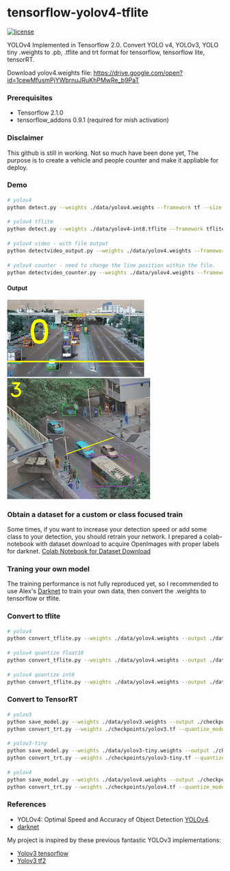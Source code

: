 # tensorflow-yolov4-tflite
[![license](https://img.shields.io/github/license/mashape/apistatus.svg)](LICENSE)

YOLOv4 Implemented in Tensorflow 2.0. 
Convert YOLO v4, YOLOv3, YOLO tiny .weights to .pb, .tflite and trt format for tensorflow, tensorflow lite, tensorRT.

Download yolov4.weights file: https://drive.google.com/open?id=1cewMfusmPjYWbrnuJRuKhPMwRe_b9PaT


### Prerequisites
* Tensorflow 2.1.0
* tensorflow_addons 0.9.1 (required for mish activation)

### Disclaimer
This github is still in working. Not so much have been done yet, 
The purpose is to create a vehicle and people counter and make it appliable for deploy.

### Demo

```bash
# yolov4
python detect.py --weights ./data/yolov4.weights --framework tf --size 608 --image ./data/kite.jpg

# yolov4 tflite
python detect.py --weights ./data/yolov4-int8.tflite --framework tflite --size 416 --image ./data/kite.jpg

# yolov4 video - with file output
python detectvideo_output.py --weights ./data/yolov4.weights --framework tf --size 608 --video ./path_to_video_file

# yolov4 counter - need to change the line position within the file.
python detectvideo_counter.py --weights ./data/yolov4.weights --framework tf --size 608 --video ./path_to_video_file
```

#### Output

![Alt Text](result1.gif)
![Alt Text](result2.gif)


### Obtain a dataset for a custom or class focused train
Some times, if you want to increase your detection speed or add some class to your detection, you should
retrain your network. 
I prepared a colab-notebook with dataset download to acquire OpenImages with proper labels for darknet.
[Colab Notebook for Dataset Download](https://colab.research.google.com/drive/1SUtyP_YyYrMPtcTIFJpduZyjwEQ5nBVJ?usp=sharing)


### Traning your own model

The training performance is not fully reproduced yet, so I recommended to use Alex's [Darknet](https://github.com/AlexeyAB/darknet) to train your own data, then convert the .weights to tensorflow or tflite.


### Convert to tflite

```bash
# yolov4
python convert_tflite.py --weights ./data/yolov4.weights --output ./data/yolov4.tflite

# yolov4 quantize float16
python convert_tflite.py --weights ./data/yolov4.weights --output ./data/yolov4-fp16.tflite --quantize_mode float16

# yolov4 quantize int8
python convert_tflite.py --weights ./data/yolov4.weights --output ./data/yolov4-fp16.tflite --quantize_mode full_int8 --dataset ./coco_dataset/coco/val207.txt
```
### Convert to TensorRT
```bash
# yolov3
python save_model.py --weights ./data/yolov3.weights --output ./checkpoints/yolov3.tf --input_size 416 --model yolov3
python convert_trt.py --weights ./checkpoints/yolov3.tf --quantize_mode float16 --output ./checkpoints/yolov3-trt-fp16-416

# yolov3-tiny
python save_model.py --weights ./data/yolov3-tiny.weights --output ./checkpoints/yolov3-tiny.tf --input_size 416 --tiny
python convert_trt.py --weights ./checkpoints/yolov3-tiny.tf --quantize_mode float16 --output ./checkpoints/yolov3-tiny-trt-fp16-416

# yolov4
python save_model.py --weights ./data/yolov4.weights --output ./checkpoints/yolov4.tf --input_size 416 --model yolov4
python convert_trt.py --weights ./checkpoints/yolov4.tf --quantize_mode float16 --output ./checkpoints/yolov4-trt-fp16-416
```


### References

  * YOLOv4: Optimal Speed and Accuracy of Object Detection [YOLOv4](https://arxiv.org/abs/2004.10934).
  * [darknet](https://github.com/AlexeyAB/darknet)
  
   My project is inspired by these previous fantastic YOLOv3 implementations:
  * [Yolov3 tensorflow](https://github.com/YunYang1994/tensorflow-yolov3)
  * [Yolov3 tf2](https://github.com/zzh8829/yolov3-tf2)
